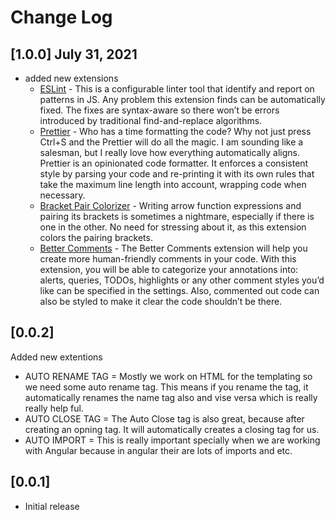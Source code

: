 # Change Log

## [1.0.0] July 31, 2021
 - added new extensions
   - [ESLint](https://marketplace.visualstudio.com/items?itemName=dbaeumer.vscode-eslint) - This is a configurable linter tool that identify and report on patterns in JS. Any problem this extension finds can be automatically fixed. The fixes are syntax-aware so there won’t be errors introduced by traditional find-and-replace algorithms.
   - [Prettier](https://marketplace.visualstudio.com/items?itemName=esbenp.prettier-vscode) - Who has a time formatting the code? Why not just press Ctrl+S and the Prettier will do all the magic. I am sounding like a salesman, but I really love how everything automatically aligns. Prettier is an opinionated code formatter. It enforces a consistent style by parsing your code and re-printing it with its own rules that take the maximum line length into account, wrapping code when necessary.
   - [Bracket Pair Colorizer](https://marketplace.visualstudio.com/items?itemName=CoenraadS.bracket-pair-colorizer) - Writing arrow function expressions and pairing its brackets is sometimes a nightmare, especially if there is one in the other. No need for stressing about it, as this extension colors the pairing brackets.
   - [Better Comments](https://marketplace.visualstudio.com/items?itemName=aaron-bond.better-comments) - The Better Comments extension will help you create more human-friendly comments in your code. With this extension, you will be able to categorize your annotations into: alerts, queries, TODOs, highlights or any other comment styles you’d like can be specified in the settings. Also, commented out code can also be styled to make it clear the code shouldn’t be there.

## [0.0.2]
Added new extentions
- AUTO RENAME TAG = Mostly we work on HTML for the templating so we need some auto rename tag. This means if you rename the tag, it automatically renames the name tag also and vise versa which is really really help ful.
- AUTO CLOSE TAG = The Auto Close tag is also great, because after creating an opning tag. It will automatically creates a closing tag for us.
- AUTO IMPORT = This is really important specially when we are working with Angular because in angular their are lots of imports and etc.



## [0.0.1]

- Initial release
